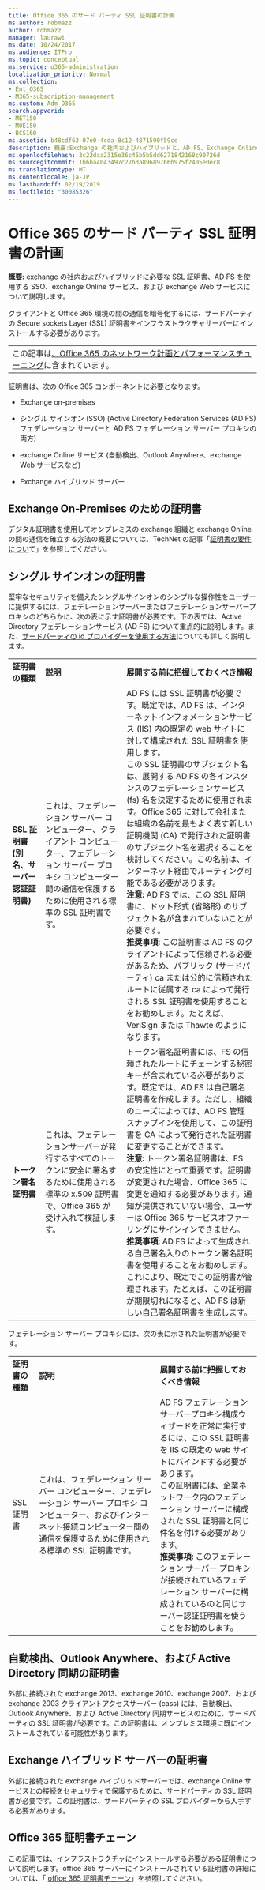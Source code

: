 ```yaml
---
title: Office 365 のサード パーティ SSL 証明書の計画
ms.author: robmazz
author: robmazz
manager: laurawi
ms.date: 10/24/2017
ms.audience: ITPro
ms.topic: conceptual
ms.service: o365-administration
localization_priority: Normal
ms.collection:
- Ent_O365
- M365-subscription-management
ms.custom: Adm_O365
search.appverid:
- MET150
- MOE150
- BCS160
ms.assetid: b48cdf63-07e0-4cda-8c12-4871590f59ce
description: 概要:Exchange の社内およびハイブリッドと、AD FS、Exchange Online サービス、Exchange Web サービスを使用した SSO に必要な SSL 証明書について説明します。
ms.openlocfilehash: 3c22daa2315e36c45b5b5dd6271842168c90726d
ms.sourcegitcommit: 1b6ba4043497c27b3a89689766b975f2405e0ec8
ms.translationtype: MT
ms.contentlocale: ja-JP
ms.lasthandoff: 02/19/2019
ms.locfileid: "30085326"
---
```

# <a name="plan-for-third-party-ssl-certificates-for-office-365"></a>Office 365 のサード パーティ SSL 証明書の計画

 **概要:** exchange の社内およびハイブリッドに必要な SSL 証明書、AD FS を使用する SSO、exchange Online サービス、および exchange Web サービスについて説明します。 
  
クライアントと Office 365 環境の間の通信を暗号化するには、サードパーティの Secure sockets Layer (SSL) 証明書をインフラストラクチャサーバーにインストールする必要があります。

||
|:-----|
| この記事は[、Office 365 のネットワーク計画とパフォーマンスチューニング](https://aka.ms/tune)に含まれています。|
   
証明書は、次の Office 365 コンポーネントに必要となります。
  
- Exchange on-premises
    
- シングル サインオン (SSO) (Active Directory Federation Services (AD FS) フェデレーション サーバーと AD FS フェデレーション サーバー プロキシの両方)
    
- exchange Online サービス (自動検出、Outlook Anywhere、exchange Web サービスなど)
    
- Exchange ハイブリッド サーバー
    
## <a name="certificates-for-exchange-on-premises"></a>Exchange On-Premises のための証明書

デジタル証明書を使用してオンプレミスの exchange 組織と exchange Online の間の通信を確立する方法の概要については、TechNet の記事「[証明書の要件につい](https://go.microsoft.com/fwlink/p/?LinkID=243657)て」を参照してください。
  
## <a name="certificates-for-single-sign-on"></a>シングル サインオンの証明書

堅牢なセキュリティを備えたシングルサインオンのシンプルな操作性をユーザーに提供するには、フェデレーションサーバーまたはフェデレーションサーバープロキシのどちらかに、次の表に示す証明書が必要です。下の表では、Active Directory フェデレーションサービス (AD FS) について重点的に説明します。また、[サードパーティの id プロバイダーを使用する方法](https://docs.microsoft.com/azure/active-directory/hybrid/how-to-connect-fed-compatibility)についても詳しく説明します。
  
||||
|:-----|:-----|:-----|
|**証明書の種類** <br/> |**説明** <br/> |**展開する前に把握しておくべき情報** <br/> |
|**SSL 証明書 (別名、サーバー認証証明書)** <br/> |これは、フェデレーション サーバー コンピューター、クライアント コンピューター、フェデレーション サーバー プロキシ コンピューター間の通信を保護するために使用される標準の SSL 証明書です。  <br/> |AD FS には SSL 証明書が必要です。既定では、AD FS は、インターネットインフォメーションサービス (IIS) 内の既定の web サイトに対して構成された SSL 証明書を使用します。<br/> この SSL 証明書のサブジェクト名は、展開する AD FS の各インスタンスのフェデレーションサービス (fs) 名を決定するために使用されます。Office 365 に対して会社または組織の名前を最もよく表す新しい証明機関 (CA) で発行された証明書のサブジェクト名を選択することを検討してください。この名前は、インターネット経由でルーティング可能である必要があります。<br/>**注意:** AD FS では、この SSL 証明書に、ドット形式 (省略形) のサブジェクト名が含まれていないことが必要です。          <br/> **推奨事項:** この証明書は AD FS のクライアントによって信頼される必要があるため、パブリック (サードパーティ) ca または公的に信頼されたルートに従属する ca によって発行される SSL 証明書を使用することをお勧めします。たとえば、VeriSign または Thawte のようになります。  <br/> |
|**トークン署名証明書** <br/> |これは、フェデレーションサーバーが発行するすべてのトークンに安全に署名するために使用される標準の x.509 証明書で、Office 365 が受け入れて検証します。  <br/> |トークン署名証明書には、FS の信頼されたルートにチェーンする秘密キーが含まれている必要があります。既定では、AD FS は自己署名証明書を作成します。ただし、組織のニーズによっては、AD FS 管理スナップインを使用して、この証明書を CA によって発行された証明書に変更することができます。<br/>**注意:** トークン署名証明書は、FS の安定性にとって重要です。証明書が変更された場合、Office 365 に変更を通知する必要があります。通知が提供されていない場合、ユーザーは Office 365 サービスオファーリングにサインインできません。<br/>**推奨事項:** AD FS によって生成される自己署名入りのトークン署名証明書を使用することをお勧めします。これにより、既定でこの証明書が管理されます。たとえば、この証明書が期限切れになると、AD FS は新しい自己署名証明書を生成します。<br/> |
   
フェデレーション サーバー プロキシには、次の表に示された証明書が必要です。
  
||||
|:-----|:-----|:-----|
|**証明書の種類** <br/> |**説明** <br/> |**展開する前に把握しておくべき情報** <br/> |
|SSL 証明書  <br/> |これは、フェデレーション サーバー コンピューター、フェデレーション サーバー プロキシ コンピューター、およびインターネット接続コンピューター間の通信を保護するために使用される標準の SSL 証明書です。  <br/> |AD FS フェデレーションサーバープロキシ構成ウィザードを正常に実行するには、この SSL 証明書を IIS の既定の web サイトにバインドする必要があります。  <br/> この証明書には、企業ネットワーク内のフェデレーション サーバーに構成された SSL 証明書と同じ件名を付ける必要があります。  <br/> **推奨事項:** このフェデレーション サーバー プロキシが接続されているフェデレーション サーバーに構成されているのと同じサーバー認証証明書を使うことをお勧めします。  <br/> |
   
## <a name="certificates-for-autodiscover-outlook-anywhere-and-active-directory-synchronization"></a>自動検出、Outlook Anywhere、および Active Directory 同期の証明書

外部に接続された exchange 2013、exchange 2010、exchange 2007、および exchange 2003 クライアントアクセスサーバー (cass) には、自動検出、Outlook Anywhere、および Active Directory 同期サービスのために、サードパーティの SSL 証明書が必要です。この証明書は、オンプレミス環境に既にインストールされている可能性があります。
  
## <a name="certificate-for-an-exchange-hybrid-server"></a>Exchange ハイブリッド サーバーの証明書

外部に接続された exchange ハイブリッドサーバーでは、exchange Online サービスとの接続をセキュリティで保護するために、サードパーティの SSL 証明書が必要です。この証明書は、サードパーティの SSL プロバイダーから入手する必要があります。
  
## <a name="office-365-certificate-chains"></a>Office 365 証明書チェーン

この記事では、インフラストラクチャにインストールする必要がある証明書について説明します。office 365 サーバーにインストールされている証明書の詳細については、「 [office 365 証明書チェーン](https://support.office.com/article/0c03e6b3-e73f-4316-9e2b-bf4091ae96bb)」を参照してください。
  

